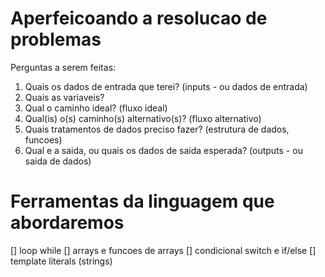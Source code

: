 # Aperfeicoando a resolucao de problemas

Perguntas a serem feitas:

1. Quais os dados de entrada que terei? (inputs - ou dados de entrada)
2. Quais as variaveis?
3. Qual o caminho ideal? (fluxo ideal)
4. Qual(is) o(s) caminho(s) alternativo(s)? (fluxo alternativo)
5. Quais tratamentos de dados preciso fazer? (estrutura de dados, funcoes)
6. Qual e a saida, ou quais os dados de saida esperada? (outputs - ou saida de dados)

# Ferramentas da linguagem que abordaremos

[] loop while
[] arrays e funcoes de arrays
[] condicional switch e if/else
[] template literals (strings)

